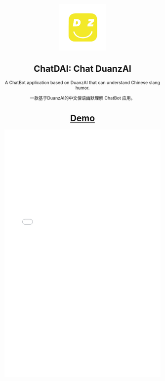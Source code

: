 <div align="center">
  <img src="./duanzai.png" alt="icon" style="width: 150px; height: 150px;"/>


<h1 align="center">ChatDAI: Chat DuanzAI</h1>

<p> A ChatBot application based on DuanzAI that can understand Chinese slang humor.</p>

<p>一款基于DuanzAI的中文俚语幽默理解 ChatBot 应用。</p>

<h1 align="center">
  <a href="http://8.130.135.0">Demo</a>
</h1>

</div>

<iframe src="8.130.135.0:80" width="100%" height="800" frameborder="0"></iframe>
